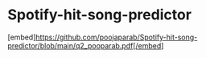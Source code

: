 # Spotify-hit-song-predictor

[embed]https://github.com/poojaparab/Spotify-hit-song-predictor/blob/main/q2_pooparab.pdf[/embed]
